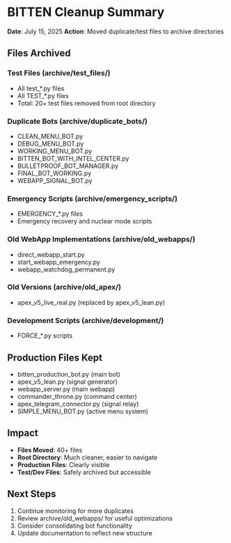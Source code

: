 # BITTEN Cleanup Summary

**Date**: July 15, 2025
**Action**: Moved duplicate/test files to archive directories

## Files Archived

### Test Files (archive/test_files/)
- All test_*.py files
- All TEST_*.py files
- Total: 20+ test files removed from root directory

### Duplicate Bots (archive/duplicate_bots/)
- CLEAN_MENU_BOT.py
- DEBUG_MENU_BOT.py
- WORKING_MENU_BOT.py
- BITTEN_BOT_WITH_INTEL_CENTER.py
- BULLETPROOF_BOT_MANAGER.py
- FINAL_BOT_WORKING.py
- WEBAPP_SIGNAL_BOT.py

### Emergency Scripts (archive/emergency_scripts/)
- EMERGENCY_*.py files
- Emergency recovery and nuclear mode scripts

### Old WebApp Implementations (archive/old_webapps/)
- direct_webapp_start.py
- start_webapp_emergency.py
- webapp_watchdog_permanent.py

### Old Versions (archive/old_apex/)
- apex_v5_live_real.py (replaced by apex_v5_lean.py)

### Development Scripts (archive/development/)
- FORCE_*.py scripts

## Production Files Kept
- bitten_production_bot.py (main bot)
- apex_v5_lean.py (signal generator)
- webapp_server.py (main webapp)
- commander_throne.py (command center)
- apex_telegram_connector.py (signal relay)
- SIMPLE_MENU_BOT.py (active menu system)

## Impact
- **Files Moved**: 40+ files
- **Root Directory**: Much cleaner, easier to navigate
- **Production Files**: Clearly visible
- **Test/Dev Files**: Safely archived but accessible

## Next Steps
1. Continue monitoring for more duplicates
2. Review archive/old_webapps/ for useful optimizations
3. Consider consolidating bot functionality
4. Update documentation to reflect new structure